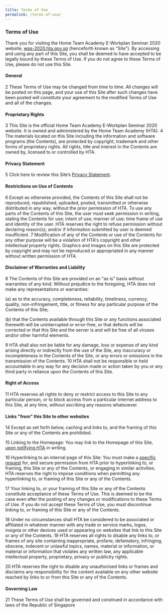 ```yaml
---
title: Terms of Use
permalink: /terms-of-use/
---
```

### **Terms of Use**

Thank you for visiting the Home Team Academy E-Workplan Seminar 2020 website, [wps-2020.hta.gov.sg](wps-2020.hta.gov.sg) (henceforth known as "Site"). By accessing and using any part of this Site, you shall be deemed to have accepted to be legally bound by these Terms of Use. If you do not agree to these Terms of Use, please do not use this Site.

#### **General**

2 These Terms of Use may be changed from time to time. All changes will be posted on this page, and your use of this Site after such changes have been posted will constitute your agreement to the modified Terms of Use and all of the changes.

#### **Proprietary Rights**

3 This Site is the official Home Team Academy E-Workplan Seminar 2020 website. It is owned and administered by the Home Team Academy (HTA).
4 The materials located on this Site including the information and software programs (the Contents), are protected by copyright, trademark and other forms of proprietary rights. All rights, title and interest in the Contents are owned by, licensed to or controlled by HTA.

#### **Privacy Statement**

5 Click here to review this Site’s [Privacy Statement](https://www.mha.gov.sg/privacy-statement).

#### **Restrictions on Use of Contents**

6 Except as otherwise provided, the Contents of this Site shall not be reproduced, republished, uploaded, posted, transmitted or otherwise distributed in any way, without the prior permission of HTA. To use any parts of the Contents of this Site, the user must seek permission in writing, stating the Contents for use; intent of use; manner of use; time frame of use and identity of the user. HTA reserves the right to refuse permission without declaring reason(s); and/or if information submitted by user is deemed insufficient.
7 Modification of any of the Contents or use of the Contents for any other purpose will be a violation of HTA's copyright and other intellectual property rights. Graphics and images on this Site are protected by copyright and may not be reproduced or appropriated in any manner without written permission of HTA.

#### **Disclaimer of Warranties and Liability**

8 The Contents of this Site are provided on an "as is" basis without warranties of any kind. Without prejudice to the foregoing, HTA does not make any representations or warranties:

(a) as to the accuracy, completeness, reliability, timeliness, currency, quality, non-infringement, title, or fitness for any particular purpose of the Contents of this Site;

(b) that the Contents available through this Site or any functions associated therewith will be uninterrupted or error-free, or that defects will be corrected or that this Site and the server is and will be free of all viruses and/or other harmful elements.

9 HTA shall also not be liable for any damage, loss or expense of any kind arising directly or indirectly from the use of the Site, any inaccuracy or incompleteness in the Contents of the Site, or any errors or omissions in the transmission of the Contents.
10 HTA shall not be responsible or held accountable in any way for any decision made or action taken by you or any third party in reliance upon the Contents of this Site.

#### **Right of Access**

11 HTA reserves all rights to deny or restrict access to this Site to any particular person, or to block access from a particular internet address to this Site, at any time, without ascribing any reasons whatsoever.

#### **Links "from" this Site to other websites**

14 Except as set forth below, caching and links to, and the framing of this Site or any of the Contents are prohibited.

15 Linking to the Homepage: You may link to the Homepage of this Site, [upon notifying HTA](https://www.mha.gov.sg/contact-us) in writing.

16 Hyperlinking to an internal page of this Site: You must make a [specific request](https://www.mha.gov.sg/contact-us) for, and secure permission from HTA prior to hyperlinking to, or framing, this Site or any of the Contents, or engaging in similar activities. HTA reserves the right to impose conditions when permitting any hyperlinking to, or framing of this Site or any of the Contents.

17 Your linking to, or your framing of this Site or any of the Contents constitute acceptance of these Terms of Use. This is deemed to be the case even after the posting of any changes or modifications to these Terms of Use. If you do not accept these Terms of Use, you must discontinue linking to, or framing of this Site or any of the Contents.

18 Under no circumstances shall HTA be considered to be associated or affiliated in whatever manner with any trade or service marks, logos, insignia or other devices used or appearing on websites that link to this Site or any of the Contents.
19 HTA reserves all rights to disable any links to, or frames of any site containing inappropriate, profane, defamatory, infringing, obscene, indecent or unlawful topics, names, material or information, or material or information that violates any written law, any applicable intellectual property, proprietary, privacy or publicity rights.

20 HTA reserves the right to disable any unauthorised links or frames and disclaims any responsibility for the content available on any other website reached by links to or from this Site or any of the Contents.

#### **Governing Law**
21 These Terms of Use shall be governed and construed in accordance with laws of the Republic of Singapore
